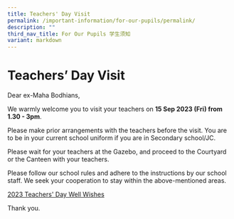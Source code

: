 ```yaml
---
title: Teachers' Day Visit
permalink: /important-information/for-our-pupils/permalink/
description: ""
third_nav_title: For Our Pupils 学生须知
variant: markdown
---
```

# **Teachers’ Day Visit**

Dear ex-Maha Bodhians,

We warmly welcome you to visit your teachers on **15 Sep 2023 (Fri) from 1.30 - 3pm**.

Please make prior arrangements with the teachers before the visit. You are to be in your current school uniform if you are in Secondary school/JC.

Please wait for your teachers at the Gazebo, and proceed to the Courtyard or the Canteen with your teachers.

Please follow our school rules and adhere to the instructions by our school staff. We seek your cooperation to stay within the above-mentioned areas.

[2023 Teachers' Day Well Wishes](https://mahabodhischool.padlet.org/seahyeepingclifford/former-students-showing-appreciation-for-school-leaders-and--m3ydu4w4ccp8zk5i)

Thank you.